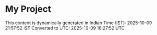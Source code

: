 # My Project

This content is dynamically generated in Indian Time (IST): 2025-10-09 21:57:52 IST
Converted to UTC: 2025-10-09 16:27:52 UTC
